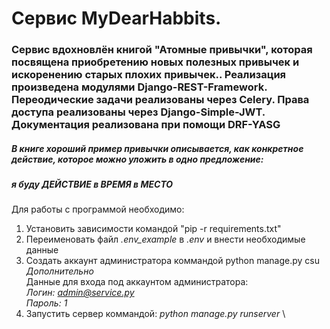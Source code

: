 <h1>Сервис MyDearHabbits.</h1>

<h3>Сервис вдохновлён книгой "Атомные привычки", которая посвящена приобретению новых полезных привычек и искоренению старых плохих привычек.. Реализация произведена модулями Django-REST-Framework. Переодические задачи реализованы через Celery. Права доступа реализованы через Django-Simple-JWT. Документация реализована при помощи DRF-YASG</h3>

<h5>В книге хороший пример привычки описывается, как конкретное действие, которое можно уложить в одно предложение: </h5> 
<h5>я буду ДЕЙСТВИЕ в ВРЕМЯ в МЕСТО</h5>

Для работы с программой необходимо:
1) Установить зависимости командой "pip -r requirements.txt"
2) Переименовать файл *.env_example* в *.env* и внести необходимые данные 
3) Создать аккаунт администратора коммандой python manage.py csu \
    *Дополнительно* \
    Данные для входа под аккаунтом администратора: \
    *Логин: admin@service.py* \
    *Пароль: 1* 
4) Запустить сервер коммандой: *python manage.py runserver* \
